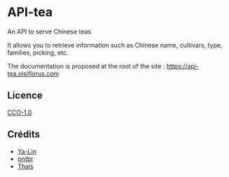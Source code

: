 # API-tea

An API to serve Chinese teas

It allows you to retrieve information such as Chinese name, cultivars, type, families, picking, etc.

The documentation is proposed at the root of the site :
https://api-tea.oisiflorus.com

## Licence

[CCO-1.0](./LICENSE)

## Crédits

- [Ya-Lin](https://github.com/ya-lin-tea)
- [pntbr](https://github.com/pntbr)
- [Thaïs](https://github.com/thaisthe)
